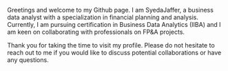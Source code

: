 Greetings and welcome to my Github page. I am SyedaJaffer, a business data analyst with a specialization in financial planning and analysis. Currently, I am pursuing certification in Business Data Analytics (IIBA) and I am keen on collaborating with professionals on FP&A projects.

Thank you for taking the time to visit my profile. Please do not hesitate to reach out to me if you would like to discuss potential collaborations or have any questions.

  

<!---
SyedaJaffer/SyedaJaffer is a ✨ special ✨ repository because its `README.md` (this file) appears on your GitHub profile.
You can click the Preview link to take a look at your changes.
--->
